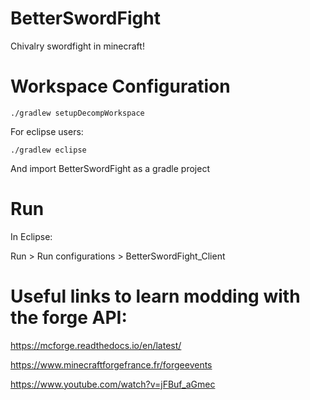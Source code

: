 # BetterSwordFight
Chivalry swordfight in minecraft!

# Workspace Configuration

```
./gradlew setupDecompWorkspace
```

For eclipse users:

```
./gradlew eclipse
```

And import BetterSwordFight as a gradle project

# Run

In Eclipse:

Run > Run configurations > BetterSwordFight_Client

# Useful links to learn modding with the forge API:

https://mcforge.readthedocs.io/en/latest/ 

https://www.minecraftforgefrance.fr/forgeevents

https://www.youtube.com/watch?v=jFBuf_aGmec

